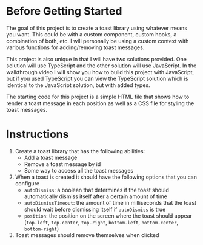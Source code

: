 # Before Getting Started

The goal of this project is to create a toast library using whatever means you want. This could be with a custom component, custom hooks, a combination of both, etc. I will personally be using a custom context with various functions for adding/removing toast messages.

This project is also unique in that I will have two solutions provided. One solution will use TypeScript and the other solution will use JavaScript. In the walkthrough video I will show you how to build this project with JavaScript, but if you used TypeScript you can view the TypeScript solution which is identical to the JavaScript solution, but with added types.

The starting code for this project is a simple HTML file that shows how to render a toast message in each position as well as a CSS file for styling the toast messages.

# Instructions

1. Create a toast library that has the following abilities:
   - Add a toast message
   - Remove a toast message by id
   - Some way to access all the toast messages
2. When a toast is created it should have the following options that you can configure
   - `autoDismiss`: a boolean that determines if the toast should automatically dismiss itself after a certain amount of time
   - `autoDismissTimeout`: the amount of time in milliseconds that the toast should wait before dismissing itself if `autoDismiss` is true
   - `position`: the position on the screen where the toast should appear (`top-left`, `top-center`, `top-right`, `bottom-left`, `bottom-center`, `bottom-right`)
3. Toast messages should remove themselves when clicked

